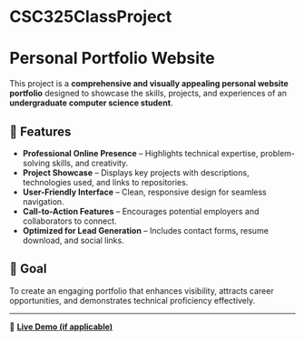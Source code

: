 # CSC325ClassProject
# Personal Portfolio Website

This project is a **comprehensive and visually appealing personal website portfolio** designed to showcase the skills, projects, and experiences of an **undergraduate computer science student**. 

## 🔹 Features
- **Professional Online Presence** – Highlights technical expertise, problem-solving skills, and creativity.
- **Project Showcase** – Displays key projects with descriptions, technologies used, and links to repositories.
- **User-Friendly Interface** – Clean, responsive design for seamless navigation.
- **Call-to-Action Features** – Encourages potential employers and collaborators to connect.
- **Optimized for Lead Generation** – Includes contact forms, resume download, and social links.

## 🚀 Goal
To create an engaging portfolio that enhances visibility, attracts career opportunities, and demonstrates technical proficiency effectively.

---
🔗 **[Live Demo (if applicable)](your-website-link-here)**

